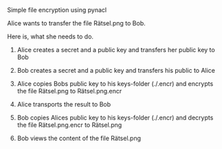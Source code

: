 Simple file encryption using pynacl

Alice wants to transfer the file Rätsel.png to Bob. 

Here is, what she needs to do.

1. Alice creates a secret and a public key and transfers her public key to Bob

2. Bob creates a secret and a public key and transfers his public to Alice

3. Alice copies Bobs public key to his keys-folder (./.encr) and encrypts the file Rätsel.png to Rätsel.png.encr

4. Alice transports the result to Bob

5. Bob copies Alices public key to his keys-folder (./.encr) and decrypts the file Rätsel.png.encr to Rätsel.png

6. Bob views the content of the file Rätsel.png
